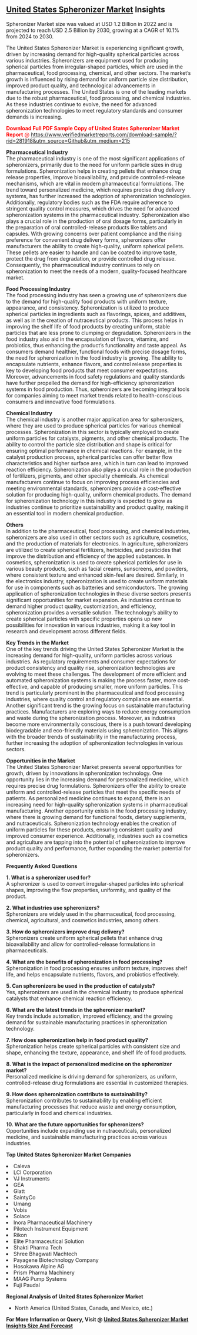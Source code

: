 <h2><a href="https://www.verifiedmarketreports.com/download-sample/?rid=281918&amp;utm_source=Github&amp;utm_medium=215" target="_blank">United States Spheronizer Market</a> Insights</h2><p>Spheronizer Market size was valued at USD 1.2 Billion in 2022 and is projected to reach USD 2.5 Billion by 2030, growing at a CAGR of 10.1% from 2024 to 2030.</p><p><p>The United States Spheronizer Market is experiencing significant growth, driven by increasing demand for high-quality spherical particles across various industries. Spheronizers are equipment used for producing spherical particles from irregular-shaped particles, which are used in the pharmaceutical, food processing, chemical, and other sectors. The market’s growth is influenced by rising demand for uniform particle size distribution, improved product quality, and technological advancements in manufacturing processes. The United States is one of the leading markets due to the robust pharmaceutical, food processing, and chemical industries. As these industries continue to evolve, the need for advanced spheronization technologies to meet regulatory standards and consumer demands is increasing. <p><span class=""><span style="color: #ff0000;"><strong>Download Full PDF Sample Copy of United States Spheronizer Market Report</strong> @ </span><a href="https://www.verifiedmarketreports.com/download-sample/?rid=281918&amp;utm_source=Github&amp;utm_medium=215" target="_blank">https://www.verifiedmarketreports.com/download-sample/?rid=281918&amp;utm_source=Github&amp;utm_medium=215</a></span></p> </p> <p><strong>Pharmaceutical Industry</strong><br>The pharmaceutical industry is one of the most significant applications of spheronizers, primarily due to the need for uniform particle sizes in drug formulations. Spheronization helps in creating pellets that enhance drug release properties, improve bioavailability, and provide controlled-release mechanisms, which are vital in modern pharmaceutical formulations. The trend toward personalized medicine, which requires precise drug delivery systems, has further increased the adoption of spheronization technologies. Additionally, regulatory bodies such as the FDA require adherence to stringent quality control measures, which drives the need for advanced spheronization systems in the pharmaceutical industry. Spheronization also plays a crucial role in the production of oral dosage forms, particularly in the preparation of oral controlled-release products like tablets and capsules. With growing concerns over patient compliance and the rising preference for convenient drug delivery forms, spheronizers offer manufacturers the ability to create high-quality, uniform spherical pellets. These pellets are easier to handle and can be coated to improve taste, protect the drug from degradation, or provide controlled drug release. Consequently, the pharmaceutical industry continues to rely on spheronization to meet the needs of a modern, quality-focused healthcare market.</p> <p><strong>Food Processing Industry</strong><br>The food processing industry has seen a growing use of spheronizers due to the demand for high-quality food products with uniform texture, appearance, and consistency. Spheronization is utilized to produce spherical particles in ingredients such as flavorings, spices, and additives, as well as in the creation of nutraceutical products. This process helps in improving the shelf life of food products by creating uniform, stable particles that are less prone to clumping or degradation. Spheronizers in the food industry also aid in the encapsulation of flavors, vitamins, and probiotics, thus enhancing the product’s functionality and taste appeal. As consumers demand healthier, functional foods with precise dosage forms, the need for spheronization in the food industry is growing. The ability to encapsulate nutrients, enhance flavors, and control release properties is key to developing food products that meet consumer expectations. Moreover, advancements in food safety regulations and quality standards have further propelled the demand for high-efficiency spheronization systems in food production. Thus, spheronizers are becoming integral tools for companies aiming to meet market trends related to health-conscious consumers and innovative food formulations.</p> <p><strong>Chemical Industry</strong><br>The chemical industry is another major application area for spheronizers, where they are used to produce spherical particles for various chemical processes. Spheronization in this sector is typically employed to create uniform particles for catalysts, pigments, and other chemical products. The ability to control the particle size distribution and shape is critical for ensuring optimal performance in chemical reactions. For example, in the catalyst production process, spherical particles can offer better flow characteristics and higher surface area, which in turn can lead to improved reaction efficiency. Spheronization also plays a crucial role in the production of fertilizers, pigments, and other specialty chemicals. As chemical manufacturers continue to focus on improving process efficiencies and meeting environmental standards, spheronizers provide a cost-effective solution for producing high-quality, uniform chemical products. The demand for spheronization technology in this industry is expected to grow as industries continue to prioritize sustainability and product quality, making it an essential tool in modern chemical production.</p> <p><strong>Others</strong><br>In addition to the pharmaceutical, food processing, and chemical industries, spheronizers are also used in other sectors such as agriculture, cosmetics, and the production of materials for electronics. In agriculture, spheronizers are utilized to create spherical fertilizers, herbicides, and pesticides that improve the distribution and efficiency of the applied substances. In cosmetics, spheronization is used to create spherical particles for use in various beauty products, such as facial creams, sunscreens, and powders, where consistent texture and enhanced skin-feel are desired. Similarly, in the electronics industry, spheronization is used to create uniform materials for use in components such as batteries and semiconductors. The growing application of spheronization technologies in these diverse sectors presents significant opportunities for market expansion. As industries continue to demand higher product quality, customization, and efficiency, spheronization provides a versatile solution. The technology’s ability to create spherical particles with specific properties opens up new possibilities for innovation in various industries, making it a key tool in research and development across different fields.</p> <p><strong>Key Trends in the Market</strong><br>One of the key trends driving the United States Spheronizer Market is the increasing demand for high-quality, uniform particles across various industries. As regulatory requirements and consumer expectations for product consistency and quality rise, spheronization technologies are evolving to meet these challenges. The development of more efficient and automated spheronization systems is making the process faster, more cost-effective, and capable of producing smaller, more uniform particles. This trend is particularly prominent in the pharmaceutical and food processing industries, where quality control and regulatory compliance are essential. Another significant trend is the growing focus on sustainable manufacturing practices. Manufacturers are exploring ways to reduce energy consumption and waste during the spheronization process. Moreover, as industries become more environmentally conscious, there is a push toward developing biodegradable and eco-friendly materials using spheronization. This aligns with the broader trends of sustainability in the manufacturing process, further increasing the adoption of spheronization technologies in various sectors.</p> <p><strong>Opportunities in the Market</strong><br>The United States Spheronizer Market presents several opportunities for growth, driven by innovations in spheronization technology. One opportunity lies in the increasing demand for personalized medicine, which requires precise drug formulations. Spheronizers offer the ability to create uniform and controlled-release particles that meet the specific needs of patients. As personalized medicine continues to expand, there is an increasing need for high-quality spheronization systems in pharmaceutical manufacturing. Another opportunity exists in the food processing industry, where there is growing demand for functional foods, dietary supplements, and nutraceuticals. Spheronization technology enables the creation of uniform particles for these products, ensuring consistent quality and improved consumer experience. Additionally, industries such as cosmetics and agriculture are tapping into the potential of spheronization to improve product quality and performance, further expanding the market potential for spheronizers.</p> <p><strong>Frequently Asked Questions</strong></p> <p><strong>1. What is a spheronizer used for?</strong><br>A spheronizer is used to convert irregular-shaped particles into spherical shapes, improving the flow properties, uniformity, and quality of the product.</p> <p><strong>2. What industries use spheronizers?</strong><br>Spheronizers are widely used in the pharmaceutical, food processing, chemical, agricultural, and cosmetics industries, among others.</p> <p><strong>3. How do spheronizers improve drug delivery?</strong><br>Spheronizers create uniform spherical pellets that enhance drug bioavailability and allow for controlled-release formulations in pharmaceuticals.</p> <p><strong>4. What are the benefits of spheronization in food processing?</strong><br>Spheronization in food processing ensures uniform texture, improves shelf life, and helps encapsulate nutrients, flavors, and probiotics effectively.</p> <p><strong>5. Can spheronizers be used in the production of catalysts?</strong><br>Yes, spheronizers are used in the chemical industry to produce spherical catalysts that enhance chemical reaction efficiency.</p> <p><strong>6. What are the latest trends in the spheronizer market?</strong><br>Key trends include automation, improved efficiency, and the growing demand for sustainable manufacturing practices in spheronization technology.</p> <p><strong>7. How does spheronization help in food product quality?</strong><br>Spheronization helps create spherical particles with consistent size and shape, enhancing the texture, appearance, and shelf life of food products.</p> <p><strong>8. What is the impact of personalized medicine on the spheronizer market?</strong><br>Personalized medicine is driving demand for spheronizers, as uniform, controlled-release drug formulations are essential in customized therapies.</p> <p><strong>9. How does spheronization contribute to sustainability?</strong><br>Spheronization contributes to sustainability by enabling efficient manufacturing processes that reduce waste and energy consumption, particularly in food and chemical industries.</p> <p><strong>10. What are the future opportunities for spheronizers?</strong><br>Opportunities include expanding use in nutraceuticals, personalized medicine, and sustainable manufacturing practices across various industries.</p></p><p><strong>Top United States Spheronizer Market Companies</strong></p><div data-test-id=""><p><li>Caleva</li><li> LCI Corporation</li><li> VJ Instruments</li><li> GEA</li><li> Glatt</li><li> SaintyCo</li><li> Umang</li><li> Vobis</li><li> Solace</li><li> Inora Pharmaceutical Machinery</li><li> Pilotech Instrument Equipment</li><li> Rikon</li><li> Elite Pharmaceutical Solution</li><li> Shakti Pharma Tech</li><li> Shree Bhagwati Machtech</li><li> Payagene Biotechnology Company</li><li> Hosokawa Alpine AG</li><li> Prism Pharma Machinery</li><li> MAAG Pump Systems</li><li> Fuji Paudal</li></p><div><strong>Regional Analysis of&nbsp;United States Spheronizer Market</strong></div><ul><li dir="ltr"><p dir="ltr">North America&nbsp;(United States, Canada, and Mexico, etc.)</p></li></ul><p><strong>For More Information or Query, Visit @&nbsp;</strong><strong><a href="https://www.verifiedmarketreports.com/product/spheronizer-market/?utm_source=Github&amp;utm_medium=215" target="_blank">United States Spheronizer Market Insights Size And Forecast</a></strong></p></div>
